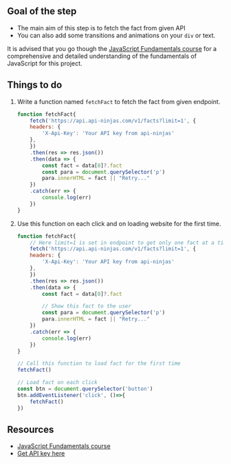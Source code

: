 ## Goal of the step

- The main aim of this step is to fetch the fact from given API
- You can also add some transitions and animations on your `div` or text.

It is advised that you go though the [JavaScript Fundamentals course](https://codedamn.com/learn/javascript-basics) for a comprehensive and detailed understanding of the fundamentals of JavaScript for this project.

## Things to do

1. Write a function named `fetchFact` to fetch the fact from given endpoint.

    ```js
    function fetchFact{
        fetch('https://api.api-ninjas.com/v1/facts?limit=1', {
        headers: {
            'X-Api-Key': 'Your API key from api-ninjas'
        },
        })
        .then(res => res.json())
        .then(data => {
            const fact = data[0]?.fact
            const para = document.querySelector('p')
            para.innerHTML = fact || "Retry..."
        })
        .catch(err => {
            console.log(err)
        })
    }
    ```
2. Use this function on each click and on loading website for the first time.

    ```js
    function fetchFact{
        // Here limit=1 is set in endpoint to get only one fact at a time, you can set more limit
        fetch('https://api.api-ninjas.com/v1/facts?limit=1', {
        headers: {
            'X-Api-Key': 'Your API key from api-ninjas'
        },
        })
        .then(res => res.json())
        .then(data => {
            const fact = data[0]?.fact

            // Show this fact to the user
            const para = document.querySelector('p')
            para.innerHTML = fact || "Retry..."
        })
        .catch(err => {
            console.log(err)
        })
    }

    // Call this function to load fact for the first time
    fetchFact()

    // Load fact on each click
    const btn = document.querySelector('button')
    btn.addEventListener('click', ()=>{
        fetchFact()
    })
    ```

## Resources
- [JavaScript Fundamentals course](https://codedamn.com/learn/javascript-basics)
- [Get API key here](https://api-ninjas.com/)